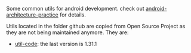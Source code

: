 Some common utils for android development. check out [android-architecture-practice](https://github.com/Ztiany/android-architecture-practice) for details.

Utils located in the folder github are copied from Open Source Project as they are not being maintained anymore. They are:

- [util-code](https://github.com/Blankj/AndroidUtilCode): the last version is 1.31.1
